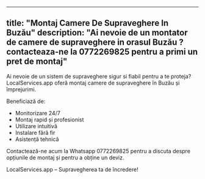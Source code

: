
---
title: "Montaj Camere De Supraveghere In Buzău"
description: "Ai nevoie de un montator de camere de supraveghere in orasul Buzău ? contacteaza-ne la 0772269825 pentru a primi un pret de montaj"
---


Ai nevoie de un sistem de supraveghere sigur si fiabil pentru a te proteja? 
LocalServices.app oferă montaj camere de supraveghere în Buzău și împrejurimi. 

Beneficiază de: 
- Monitorizare 24/7 
- Montaj rapid și profesionist 
- Utilizare intuitivă 
- Instalare fără fir 
- Asistență tehnică 

Contactează-ne acum la Whatsapp 0772269825 pentru a discuta despre opțiunile de montaj și pentru a obține un deviz. 

LocalServices.app – Supravegherea ta de încredere!
